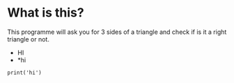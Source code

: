 # What is this?
This programme will ask you for 3 sides of a triangle and check if is it a right triangle or not.
* HI
* *hi

```
print('hi')
```
